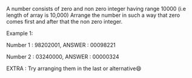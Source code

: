 A number consists of zero and non zero integer having range 10000 (i.e length of array is 10,000)
Arrange the number in such a way that zero comes first and after that the non zero integer.

Example 1: 

Number 1 : 98202001, ANSWER : 00098221

Number 2 : 03240000, ANSWER : 00000324

EXTRA : Try arranging them in the last or alternative😄

